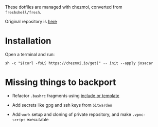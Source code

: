 These dotfiles are managed with chezmoi, converted from `freshshell/fresh`.

Original repository is [here](https://github.com/josacar/dotfiles-fresh)

# Installation

Open a terminal and run:

```
sh -c "$(curl -fsLS https://chezmoi.io/get)" -- init --apply josacar
```

# Missing things to backport

- Refactor `.bashrc` fragments using [include or template](https://www.chezmoi.io/user-guide/manage-machine-to-machine-differences/#use-completely-different-dotfiles-on-different-machines)

- Add secrets like gpg and ssh keys from `bitwarden`

- Add `work` setup and cloning of private repository, and make `.vpnc-script` executable
